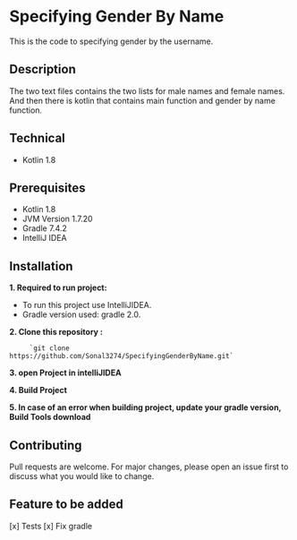 # Specifying Gender By Name
This is the code to specifying gender by the username. 

## Description
The two text files contains the two lists for male names and female names. 
And then there is kotlin that contains main function and gender by name function.

## Technical
* Kotlin 1.8

## Prerequisites
* Kotlin 1.8
* JVM Version 1.7.20
* Gradle 7.4.2
* IntelliJ IDEA

## Installation
**1. Required to run project:**
 - To run this project use IntelliJIDEA.
 - Gradle version used: gradle 2.0.

**2. Clone this repository :**

         `git clone https://github.com/Sonal3274/SpecifyingGenderByName.git`

**3. open Project in intelliJIDEA**

**4. Build Project**  

**5. In case of an error when building project, update your gradle version, Build Tools download**


## Contributing
Pull requests are welcome. For major changes, please open an issue first to discuss what you would like to change.

## Feature to be added
[x] Tests
[x] Fix gradle




